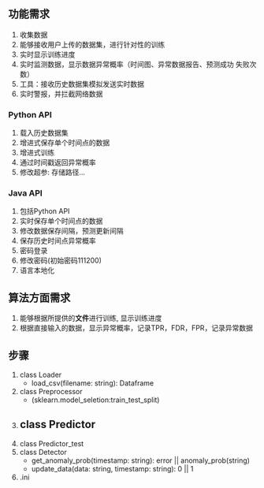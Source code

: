 ## 功能需求

1. 收集数据
2. 能够接收用户上传的数据集，进行针对性的训练
3. 实时显示训练进度
4. 实时监测数据，显示数据异常概率（时间图、异常数据报告、预测成功 失败次数）
5. 工具：接收历史数据集模拟发送实时数据
6. 实时警报，并拦截网络数据

### Python API

1. 载入历史数据集
2. 增进式保存单个时间点的数据
3. 增进式训练
4. 通过时间戳返回异常概率
5. 修改超参: 存储路径...

### Java API

1. 包括Python API
2. 实时保存单个时间点的数据
3. 修改数据保存间隔，预测更新间隔
4. 保存历史时间点异常概率
5. 密码登录
6. 修改密码(初始密码111200)
7. 语言本地化

## 算法方面需求

1. 能够根据所提供的**文件**进行训练, 显示训练进度 
2. 根据直接输入的数据，显示异常概率，记录TPR，FDR，FPR，记录异常数据

## 步骤

1. class  Loader
   - load_csv(filename: string): Dataframe
2. class Preprocessor
   - (sklearn.model_seletion:train_test_split)
3. class Predictor
   - 
4. class Predictor_test
5. class Detector
   - get_anomaly_prob(timestamp: string): error || anomaly_prob(string)
   - update_data(data: string, timestamp: string): 0 || 1
6. .ini

